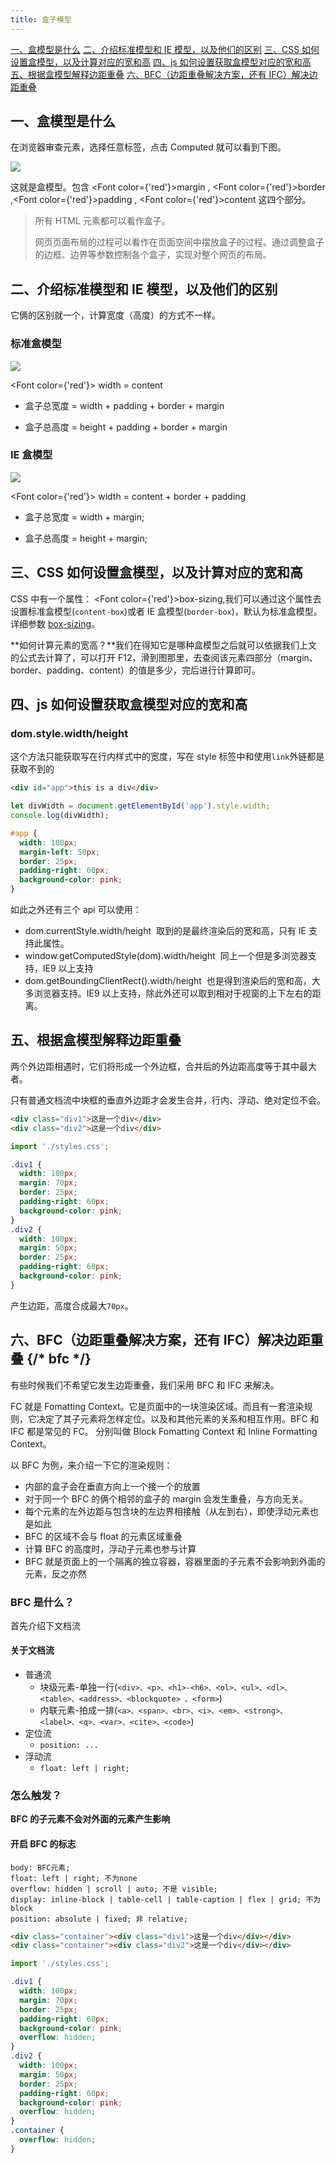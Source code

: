 ```yaml
---
title: 盒子模型
---
```


<YouWillLearn isChapter={true}>

[一、盒模型是什么](#一盒模型是什么)
[二、介绍标准模型和 IE 模型，以及他们的区别](#二介绍标准模型和-ie-模型以及他们的区别)
[三、CSS 如何设置盒模型，以及计算对应的宽和高](#三css-如何设置盒模型以及计算对应的宽和高)
[四、js 如何设置获取盒模型对应的宽和高](#四js-如何设置获取盒模型对应的宽和高)
[五、根据盒模型解释边距重叠](#五根据盒模型解释边距重叠)
[六、BFC（边距重叠解决方案，还有 IFC）解决边距重叠](#六bfc边距重叠解决方案还有-ifc解决边距重叠)

</YouWillLearn>

## 一、盒模型是什么

在浏览器审查元素，选择任意标签，点击 Computed 就可以看到下图。

![](/images/docs/css/box/box.jpg)

这就是盒模型。包含 <Font color={'red'}>margin</Font> , <Font color={'red'}>border</Font> ,<Font color={'red'}>padding</Font> , <Font color={'red'}>content</Font> 这四个部分。

> 所有 HTML 元素都可以看作盒子。
>
> 网页页面布局的过程可以看作在页面空间中摆放盒子的过程。通过调整盒子的边框、边界等参数控制各个盒子，实现对整个网页的布局。

## 二、介绍标准模型和 IE 模型，以及他们的区别

它俩的区别就一个，计算宽度（高度）的方式不一样。

### 标准盒模型

![](/images/docs/css/box/standard-box-model.jpg)

<Font color={'red'}> width = content </Font>

- 盒子总宽度 = width + padding + border + margin

- 盒子总高度 = height + padding + border + margin

### IE 盒模型

![](/images/docs/css/box/ie-box-model.jpg)

<Font color={'red'}> width = content + border + padding </Font>

- 盒子总宽度 = width + margin;

- 盒子总高度 = height + margin;

## 三、CSS 如何设置盒模型，以及计算对应的宽和高

CSS 中有一个属性： <Font color={'red'}>box-sizing</Font>,我们可以通过这个属性去设置标准盒模型(`content-box`)或者 IE 盒模型(`border-box`)，默认为标准盒模型。详细参数 [box-sizing](https://developer.mozilla.org/zh-CN/docs/Web/CSS/box-sizing)。

**如何计算元素的宽高？**我们在得知它是哪种盒模型之后就可以依据我们上文的公式去计算了，可以打开 F12，滑到图那里，去查阅该元素四部分（margin、border、padding、content）的值是多少，完后进行计算即可。

## 四、js 如何设置获取盒模型对应的宽和高

### dom.style.width/height

这个方法只能获取写在行内样式中的宽度，写在 style 标签中和使用`link`外链都是获取不到的

```html
<div id="app">this is a div</div>
```

```js
let divWidth = document.getElementById('app').style.width;
console.log(divWidth);
```

```css
#app {
  width: 100px;
  margin-left: 50px;
  border: 25px;
  padding-right: 60px;
  background-color: pink;
}
```

如此之外还有三个 api 可以使用：

- dom.currentStyle.width/height  取到的是最终渲染后的宽和高，只有 IE 支持此属性。
- window.getComputedStyle(dom).width/height  同上一个但是多浏览器支持，IE9 以上支持
- dom.getBoundingClientRect().width/height  也是得到渲染后的宽和高，大多浏览器支持。IE9 以上支持，除此外还可以取到相对于视窗的上下左右的距离。

## 五、根据盒模型解释边距重叠

两个外边距相遇时，它们将形成一个外边框，合并后的外边距高度等于其中最大者。

<Note>
  只有普通文档流中块框的垂直外边距才会发生合并，行内、浮动、绝对定位不会。
</Note>

<Sandpack type='vanilla'>

```html
<div class="div1">这是一个div</div>
<div class="div2">这是一个div</div>
```

```js src/index.js hidden
import './styles.css';
```

```css src/styles.css active
.div1 {
  width: 100px;
  margin: 70px;
  border: 25px;
  padding-right: 60px;
  background-color: pink;
}
.div2 {
  width: 100px;
  margin: 50px;
  border: 25px;
  padding-right: 60px;
  background-color: pink;
}
```

</Sandpack>

产生边距，高度合成最大`70px`。

## 六、BFC（边距重叠解决方案，还有 IFC）解决边距重叠 {/* bfc */}

有些时候我们不希望它发生边距重叠，我们采用 BFC 和 IFC 来解决。

FC 就是 Fomatting Context。它是页面中的一块渲染区域。而且有一套渲染规则，它决定了其子元素将怎样定位。以及和其他元素的关系和相互作用。BFC 和 IFC 都是常见的 FC。 分别叫做 Block Fomatting Context 和 Inline Formatting Context。

以 BFC 为例，来介绍一下它的渲染规则：

- 内部的盒子会在垂直方向上一个接一个的放置
- 对于同一个 BFC 的俩个相邻的盒子的 margin 会发生重叠，与方向无关。
- 每个元素的左外边距与包含块的左边界相接触（从左到右），即使浮动元素也是如此
- BFC 的区域不会与 float 的元素区域重叠
- 计算 BFC 的高度时，浮动子元素也参与计算
- BFC 就是页面上的一个隔离的独立容器，容器里面的子元素不会影响到外面的元素，反之亦然

### BFC 是什么？

首先介绍下文档流

#### 关于文档流

- 普通流
  - 块级元素-单独一行(`<div>、<p>、<h1>-<h6>、<ol>、<ul>、<dl>、<table>、<address>、<blockquote> 、<form>`)
  - 内联元素-拍成一排(`<a>、<span>、<br>、<i>、<em>、<strong>、<label>、<q>、<var>、<cite>、<code>`)
- 定位流
  - `position: ...`
- 浮动流
  - `float: left | right;`

### 怎么触发？

**BFC 的子元素不会对外面的元素产生影响**

#### 开启 BFC 的标志

```
body: BFC元素;
float: left | right; 不为none
overflow: hidden | scroll | auto; 不是 visible;
display: inline-block | table-cell | table-caption | flex | grid; 不为block
position: absolute | fixed; 非 relative;
```

<Sandpack type='vanilla'>

```html
<div class="container"><div class="div1">这是一个div</div></div>
<div class="container"><div class="div2">这是一个div</div></div>
```

```js src/index.js hidden
import './styles.css';
```

```css src/styles.css active
.div1 {
  width: 100px;
  margin: 70px;
  border: 25px;
  padding-right: 60px;
  background-color: pink;
  overflow: hidden;
}
.div2 {
  width: 100px;
  margin: 50px;
  border: 25px;
  padding-right: 60px;
  background-color: pink;
  overflow: hidden;
}
.container {
  overflow: hidden;
}
```

</Sandpack>
